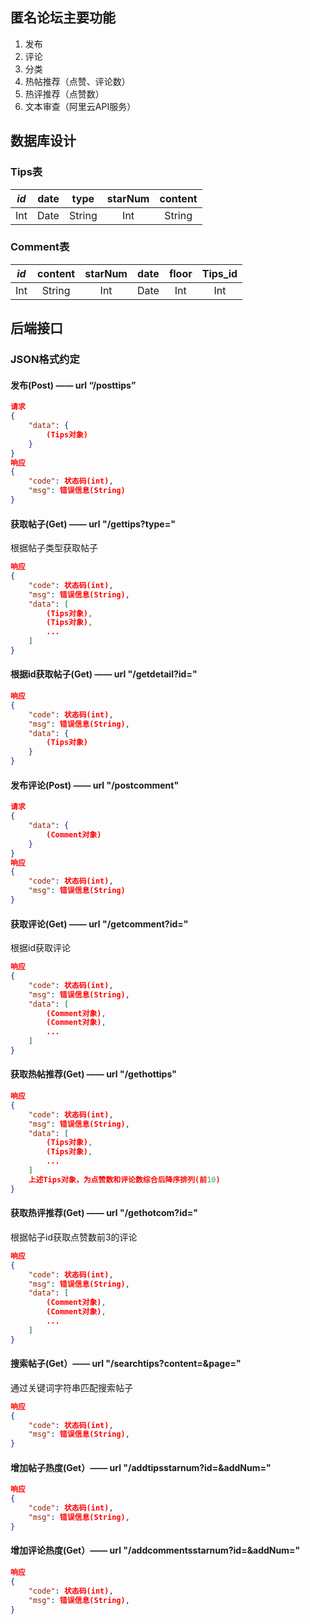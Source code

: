 ## 匿名论坛主要功能

1. 发布
2. 评论
3. 分类
4. 热帖推荐（点赞、评论数）
5. 热评推荐（点赞数）
6. 文本审查（阿里云API服务）

## 数据库设计

### Tips表

| *id* | date |  type  | starNum | content |
| :--: | :--: | :----: | :-----: | :-----: |
| Int  | Date | String |   Int   | String  |

### Comment表

| *id* | content | starNum | date | floor | Tips_id |
| :--: | :-----: | :-----: | :--: | :---: | :-----: |
| Int  | String  |   Int   | Date |  Int  |   Int   |

## 后端接口

### JSON格式约定

#### 发布(Post) —— url “/posttips”

```json
请求
{
    "data": {
        (Tips对象)
    }
}
响应
{
    "code": 状态码(int),
    "msg": 错误信息(String)
}
```

#### 获取帖子(Get) —— url "/gettips?type="

根据帖子类型获取帖子

```json
响应
{
    "code": 状态码(int),
    "msg": 错误信息(String),
    "data": [
        (Tips对象),
        (Tips对象),
        ...
    ]
}
```

#### 根据id获取帖子(Get) —— url "/getdetail?id="

```json
响应
{
    "code": 状态码(int),
    "msg": 错误信息(String),
    "data": {
        (Tips对象)
    }
}
```

#### 发布评论(Post) —— url "/postcomment"

```json
请求
{
    "data": {
        (Comment对象)
	}
}
响应
{
    "code": 状态码(int),
    "msg": 错误信息(String)
}
```

#### 获取评论(Get) —— url "/getcomment?id="

根据id获取评论

```json
响应
{
    "code": 状态码(int),
    "msg": 错误信息(String),
    "data": [
        (Comment对象),
        (Comment对象),
        ...
    ]
}
```

#### 获取热帖推荐(Get) —— url "/gethottips"

```json
响应
{
    "code": 状态码(int),
    "msg": 错误信息(String),
    "data": [
        (Tips对象),
        (Tips对象),
        ...
    ]
    上述Tips对象，为点赞数和评论数综合后降序排列(前10)
}
```

#### 获取热评推荐(Get) —— url "/gethotcom?id="

根据帖子id获取点赞数前3的评论

```json
响应
{
    "code": 状态码(int),
    "msg": 错误信息(String),
    "data": [
        (Comment对象),
        (Comment对象),
        ...
    ]
}
```

#### 搜索帖子(Get）—— url "/searchtips?content=&page="

通过关键词字符串匹配搜索帖子

```json
响应
{
    "code": 状态码(int),
    "msg": 错误信息(String),
}
```

#### 增加帖子热度(Get）—— url "/addtipsstarnum?id=&addNum="

```json
响应
{
    "code": 状态码(int),
    "msg": 错误信息(String),
}
```

#### 增加评论热度(Get）—— url "/addcommentsstarnum?id=&addNum="

```json
响应
{
    "code": 状态码(int),
    "msg": 错误信息(String),
}
```

